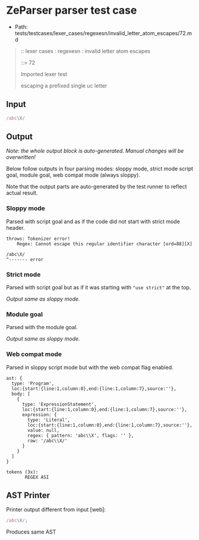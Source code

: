 # ZeParser parser test case

- Path: tests/testcases/lexer_cases/regexesn/invalid_letter_atom_escapes/72.md

> :: lexer cases : regexesn : invalid letter atom escapes
>
> ::> 72
>
> Imported lexer test
>
> escaping a prefixed single uc letter


## Input

`````js
/abc\X/
`````

## Output

_Note: the whole output block is auto-generated. Manual changes will be overwritten!_

Below follow outputs in four parsing modes: sloppy mode, strict mode script goal, module goal, web compat mode (always sloppy).

Note that the output parts are auto-generated by the test runner to reflect actual result.

### Sloppy mode

Parsed with script goal and as if the code did not start with strict mode header.

`````
throws: Tokenizer error!
    Regex: Cannot escape this regular identifier character [ord=88][X]

/abc\X/
^------- error
`````

### Strict mode

Parsed with script goal but as if it was starting with `"use strict"` at the top.

_Output same as sloppy mode._

### Module goal

Parsed with the module goal.

_Output same as sloppy mode._

### Web compat mode

Parsed in sloppy script mode but with the web compat flag enabled.

`````
ast: {
  type: 'Program',
  loc:{start:{line:1,column:0},end:{line:1,column:7},source:''},
  body: [
    {
      type: 'ExpressionStatement',
      loc:{start:{line:1,column:0},end:{line:1,column:7},source:''},
      expression: {
        type: 'Literal',
        loc:{start:{line:1,column:0},end:{line:1,column:7},source:''},
        value: null,
        regex: { pattern: 'abc\\X', flags: '' },
        raw: '/abc\\X/'
      }
    }
  ]
}

tokens (3x):
       REGEX ASI
`````


## AST Printer

Printer output different from input [web]:

````js
/abc\X/;
````

Produces same AST
